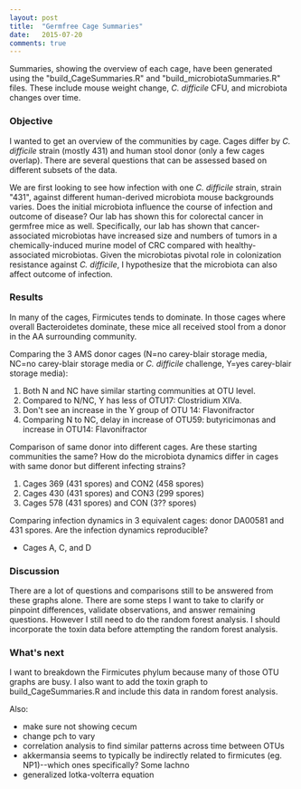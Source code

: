 ```yaml
---
layout: post
title:  "Germfree Cage Summaries"
date:   2015-07-20
comments: true
---
```


Summaries, showing the overview of each cage, have been generated using the "build_CageSummaries.R" and "build_microbiotaSummaries.R" files. These include mouse weight change, *C. difficile* CFU, and microbiota changes over time. 

### Objective

I wanted to get an overview of the communities by cage.  Cages differ by *C. difficile* strain (mostly 431) and human stool donor (only a few cages overlap).  There are several questions that can be assessed based on different subsets of the data. 

We are first looking to see how infection with one *C. difficile* strain, strain "431", against different human-derived microbiota mouse backgrounds varies. Does the initial microbiota influence the course of infection and outcome of disease? Our lab has shown this for colorectal cancer in germfree mice as well. Specifically, our lab has shown that cancer-associated microbiotas have increased size and numbers of tumors in a chemically-induced murine model of CRC compared with healthy-associated microbiotas. Given the microbiotas pivotal role in colonization resistance against *C. difficile*, I hypothesize that the microbiota can also affect outcome of infection. 


### Results

In many of the cages, Firmicutes tends to dominate. In those cages where overall Bacteroidetes dominate, these mice all received stool from a donor in the AA surrounding community. 

Comparing the 3 AMS donor cages (N=no carey-blair storage media, NC=no carey-blair storage media or *C. difficile* challenge, Y=yes carey-blair storage media): 

1. Both N and NC have similar starting communities at OTU level.
2. Compared to N/NC, Y has less of OTU17: Clostridium XIVa. 
3. Don't see an increase in the Y group of OTU 14: Flavonifractor
4. Comparing N to NC, delay in increase of OTU59: butyricimonas and increase in OTU14: Flavonifractor

Comparison of same donor into different cages. Are these starting communities the same? How do the microbiota dynamics differ in cages with same donor but different infecting strains?

1. Cages 369 (431 spores) and CON2 (458 spores)
2. Cages 430 (431 spores) and CON3 (299 spores)
3. Cages 578 (431 spores) and CON (3?? spores)

Comparing infection dynamics in 3 equivalent cages: donor DA00581 and 431 spores. Are the infection dynamics reproducible? 

* Cages A, C, and D


### Discussion

There are a lot of questions and comparisons still to be answered from these graphs alone. There are some steps I want to take to clarify or pinpoint differences, validate observations, and answer remaining questions. However I still need to do the  random forest analysis. I should incorporate the toxin data before attempting the random forest analysis. 


### What's next

I want to breakdown the Firmicutes phylum because many of those OTU graphs are busy. 
I also want to add the toxin graph to build_CageSummaries.R and include this data in random forest analysis. 

Also:

* make sure not showing cecum
* change pch to vary
* correlation analysis to find similar patterns across time between OTUs
* akkermansia seems to typically be indirectly related to firmicutes (eg. NP1)--which ones specifically? Some lachno
* generalized lotka-volterra equation
